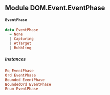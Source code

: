 ## Module DOM.Event.EventPhase

#### `EventPhase`

``` purescript
data EventPhase
  = None
  | Capturing
  | AtTarget
  | Bubbling
```

##### Instances
``` purescript
Eq EventPhase
Ord EventPhase
Bounded EventPhase
BoundedOrd EventPhase
Enum EventPhase
```


